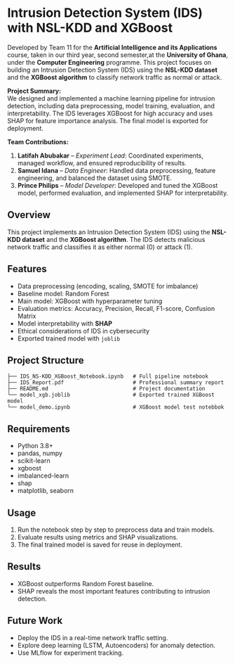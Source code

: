 # Intrusion Detection System (IDS) with NSL-KDD and XGBoost
Developed by Team 11 for the **Artificial Intelligence and its Applications** course, taken in our third year, second semester,at the **University of Ghana**, under the **Computer Engineering** programme.
This project focuses on building an Intrusion Detection System (IDS) using the **NSL-KDD dataset** and the **XGBoost algorithm** to classify network traffic as normal or attack.

**Project Summary:**  
We designed and implemented a machine learning pipeline for intrusion detection, including data preprocessing, model training, evaluation, and interpretability. The IDS leverages XGBoost for high accuracy and uses SHAP for feature importance analysis. The final model is exported for deployment.

**Team Contributions:**  
1. **Latifah Abubakar** – _Experiment Lead_: Coordinated experiments, managed workflow, and ensured reproducibility of results.  
2. **Samuel Idana** – _Data Engineer_: Handled data preprocessing, feature engineering, and balanced the dataset using SMOTE.  
3. **Prince Philips** – _Model Developer_: Developed and tuned the XGBoost model, performed evaluation, and implemented SHAP for interpretability.


##  Overview
This project implements an Intrusion Detection System (IDS) using the **NSL-KDD dataset** and the **XGBoost algorithm**. 
The IDS detects malicious network traffic and classifies it as either normal (0) or attack (1).

##  Features
- Data preprocessing (encoding, scaling, SMOTE for imbalance)
- Baseline model: Random Forest
- Main model: XGBoost with hyperparameter tuning
- Evaluation metrics: Accuracy, Precision, Recall, F1-score, Confusion Matrix
- Model interpretability with **SHAP**
- Ethical considerations of IDS in cybersecurity
- Exported trained model with `joblib`

##  Project Structure
```
├── IDS_NS-KDD_XGBoost_Notebook.ipynb   # Full pipeline notebook
├── IDS_Report.pdf                      # Professional summary report
├── README.md                           # Project documentation
└── model_xgb.joblib                    # Exported trained XGBoost model
└── model_demo.ipynb                    # XGBoost model test notebbok
```

##  Requirements
- Python 3.8+
- pandas, numpy
- scikit-learn
- xgboost
- imbalanced-learn
- shap
- matplotlib, seaborn

##  Usage
1. Run the notebook step by step to preprocess data and train models.
2. Evaluate results using metrics and SHAP visualizations.
3. The final trained model is saved for reuse in deployment.

##  Results
- XGBoost outperforms Random Forest baseline.
- SHAP reveals the most important features contributing to intrusion detection.

##  Future Work
- Deploy the IDS in a real-time network traffic setting.
- Explore deep learning (LSTM, Autoencoders) for anomaly detection.
- Use MLflow for experiment tracking.


